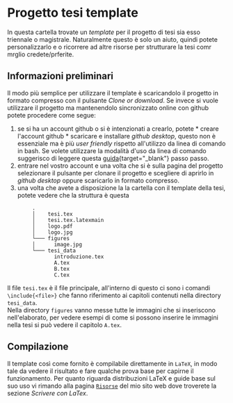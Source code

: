 # Progetto tesi template

In questa cartella trovate un _template_ per il progetto di tesi sia esso triennale o magistrale. Naturalmente questo è solo un aiuto, quindi potete personalizzarlo e o ricorrere ad altre risorse per strutturare la tesi comr mrglio credete/prferite.

## Informazioni preliminari

Il modo più semplice per utilizzare il template è scaricandolo il progetto in formato compresso con il pulsante _Clone or download_. Se invece si vuole utilizzare il progetto ma mantenendolo sincronizzato online con github potete procedere come segue:

  1. se si ha un account github o si è intenzionati a crearlo, potete 
    * creare l'account github
    * scaricare e installare *github desktop*, questo non è essenziale ma è più *user friendly* rispetto all'utilizzo da linea di comando in bash. Se volete utilizzare la modalità d'uso da linea di comando suggerisco di leggere questa [guida](https://product.hubspot.com/blog/git-and-github-tutorial-for-beginners){target="_blank"} passo passo.
  2. entrare nel vostro account e una volta che si è sulla pagina del progetto selezionare il pulsante per clonare il progetto e scegliere di aprirlo in _github desktop_ oppure scaricarlo in formato compresso.
  3. una volta che avete a disposizione la la cartella con il template della tesi, potete vedere che la struttura è questa 
```
		.
		│    tesi.tex
		│    tesi.tex.latexmain
		│    logo.pdf
		│    logo.jpg
		└─── figures
		│      image.jpg
		└─── tesi_data
		       introduzione.tex
		       A.tex
		       B.tex
		       C.tex
``` 

Il file `tesi.tex` è il file principale, all'interno di questo ci sono i comandi `\include{<file>}` che fanno riferimento ai capitoli contenuti nella directory `tesi_data`.  
Nella directory `figures` vanno messe tutte le immagini che si inseriscono nell'elaborato, per vedere esempi di come si possono inserire le immagini nella tesi si può vedere il capitolo `A.tex`.  

## Compilazione
Il template così come fornito è compilabile direttamente in `LaTeX`, in modo tale da vedere il risultato e fare qualche prova base per capirne il funzionamento. Per quanto riguarda distribuzioni LaTeX e guide base sul suo uso vi rimando alla pagina [`Risorse`](https://andrea-insubria.github.io/risorse/) del mio sito web dove troverete la sezione *Scrivere con LaTex*.

